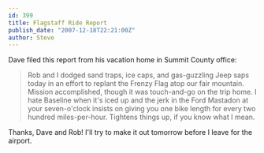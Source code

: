 ```yaml
---
id: 399
title: Flagstaff Ride Report
publish_date: "2007-12-18T22:21:00Z"
author: Steve
---
```

Dave filed this report from his vacation home in Summit County office:

> Rob and I dodged sand traps, ice caps, and gas-guzzling Jeep saps today in an effort to replant the Frenzy Flag atop our fair mountain. Mission accomplished, though it was touch-and-go on the trip home. I hate Baseline when it's iced up and the jerk in the Ford Mastadon at your seven-o'clock insists on giving you one bike length for every two hundred miles-per-hour. Tightens things up, if you know what I mean.

Thanks, Dave and Rob! I'll try to make it out tomorrow before I leave for the airport.
